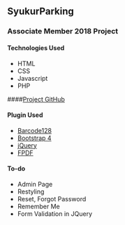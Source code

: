 ## SyukurParking
### Associate Member 2018 Project

#### Technologies Used
* HTML
* CSS
* Javascript
* PHP

####[Project GitHub](https://github.com/kevinyou77/SyukurParking)

#### Plugin Used
* [Barcode128](http://datainflow.com/generate-barcode-php/)
* [Bootstrap 4](http://getbootstrap.com)
* [jQuery](https://jquery.com)
* [FPDF](http://www.fpdf.org/)

#### To-do
* Admin Page
* Restyling
* Reset, Forgot Password
* Remember Me
* Form Validation in JQuery